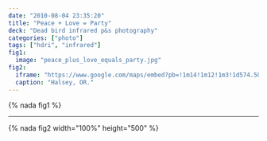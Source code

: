 ```yaml
---
date: "2010-08-04 23:35:20"
title: "Peace + Love = Party"
deck: "Dead bird infrared p&s photography"
categories: ["photo"]
tags: ["hdri", "infrared"]
fig1:
  image: "peace_plus_love_equals_party.jpg"
fig2:
  iframe: "https://www.google.com/maps/embed?pb=!1m14!1m12!1m3!1d574.5054314807604!2d-123.10849363381485!3d44.38485887168348!2m3!1f0!2f0!3f0!3m2!1i1024!2i768!4f13.1!5e1!3m2!1sen!2sus!4v1392792002467"
  caption: "Halsey, OR."
---
```


{% nada fig1 %}

---

{% nada fig2 width="100%" height="500" %}
